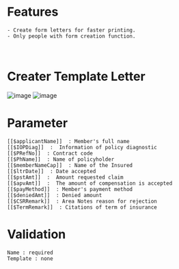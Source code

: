 # Features

    - Create form letters for faster printing.
    - Only people with form creation function.
</br>

# Creater Template Letter
![image](/images/docs/letter1.png)
![image](/images/docs/letter2.png)

# Parameter
```
[[$applicantName]]  : Member's full name
[[$IOPDiag]]  :  Information of policy diagnostic
[[$PRefNo]]  : Contract code
[[$PhName]]  : Name of policyholder
[[$memberNameCap]]  : Name of the Insured
[[$ltrDate]]  : Date accepted
[[$pstAmt]]  :  Amount requested claim
[[$apvAmt]]  :  The amount of compensation is accepted
[[$payMethod]]  : Member's payment method
[[$deniedAmt]]  : Denied amount
[[$CSRRemark]]  : Area Notes reason for rejection
[[$TermRemark]]  : Citations of term of insurance
```

# Validation
```
Name : required
Template : none
```
